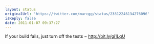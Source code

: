 ```yaml
---
layout: status
originalUrl: 'https://twitter.com/marcgg/status/23312246134276096'
isReply: false
date: 2011-01-07 09:37:27
---
```


If your build fails, just turn off the tests ~ http://bit.ly/gi1LqU
